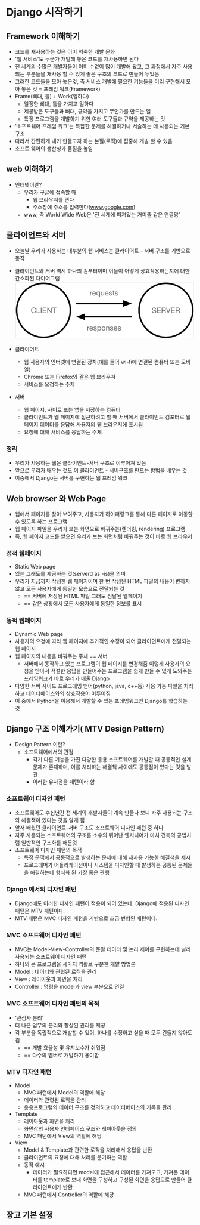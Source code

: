 # Django 시작하기

## Framework 이해하기

- 코드를 재사용하는 것은 이미 익숙한 개발 문화
- '웹 서비스'도 누군가 개발해 놓은 코드를 재사용하면 된다
- 전 세계의 수많은 개발자들이 이미 수없이 많이 개발해 봤고, 그 과정에서 자주 사용되는 부분들을 재사용 할 수 있게 좋은 구조의 코드로 만들어 두었음
- 그러한 코드들을 모아 놓은것, 즉 서비스 개발에 필요한 기능들을 미리 구현해서 모아 놓은 것 = 프레임 워크(Framework)
- Frame(뼈대, 틀) + Work(일하다)
  - 일정한 뼈대, 틀을 가지고 일하다
  - 제공받은 도구들과 뼈대, 규약을 가지고 무언가를 만드는 일
  - 특정 프로그램을 개발하기 위한 여러 도구들과 규약을 제공하는 것
- '소프트웨어 프레임 워크'는 복잡한 문제를 해결하거나 서술하는 데 사용되는 기본 구조
- 따라서 간편하게 내가 만들고자 하는 본질(로직)에 집중해 개발 할 수 있음
- 소프트 웨어의 생산성과 품질을 높임



## web 이해하기

- 인터넷이란?
  - 우리가 구글에 접속할 때
    - 웹 브라우저를 켠다
    - 주소창에 주소를 입력한다(www.google.com)
  - www, 즉 World Wide Web은 '전 세계에 퍼져있는 거미줄 같은 연결망'



## 클라이언트와 서버

- 오늘날 우리가 사용하는 대부분의 웹 서비스는 클라이어트 - 서버 구조를 기반으로 동작
- 클라이언트와 서버 역시 하나의 컴푸터이며 이들이 어떻게 상효작용하는지에 대한 간소화된 다이어그램![다이어그램](9.21_Theory2.assets/다이어그램.png)

- 클라이어트
  - 웹 사용자의 인터넷에 연결된 장치(예를 들어 wi-fi에 연결된 컴퓨터 또는 모바일)
  - Chrome 또는 Firefox와 같은 웹 브라우저
  - 서비스를 요청하는 주체
- 서버
  - 웹 페이지, 사이트 또는 앱을 저장하는 컴퓨터
  - 클라이언트가 웹 페이지에 접근하려고 할 때 서버에서 클라이언트 컴포터로 웹 페이지 데이터를 응답해 사용자의 웹 브라우저에 표시됨
  - 요청에 대해 서비스를 응답하는 주체

### 정리

- 우리가 사용하는 웹은 클라이언트-서버 구조로 이루어져 있음
- 앞으로 우리가 배우는 것도 이 클라이언트 - 서버구조를 만드는 방법을 배우는 것
- 이중에서 Django는 서버를 구현하는 웹 프레임 워크



## Web browser 와 Web Page

- 웹에서 페이지를 찾아 보여주고, 사용자가 하이퍼링크를 통해 다른 페이지로 이동할 수 있도록 하는 프로그램
- 웹 페이지 파일을 우리가 보는 화면으로 바꿔주는(렌더링, rendering) 프로그램
- 즉,  웹 페이지 코드를 받으면 우리가 보는 화면처럼 바꿔주는 것이 바로 웹 브라우저

### 정적 웹페이지

- Static Web page
- 있는 그래도를 제공하는 것(serverd as -is)을 의미
- 우리가 지금까지 작성한 웹 페이지이며 한 번 작성된 HTML 파일의 내용이 변하지 않고 모든 사용자에게 동일한 모습으로 전달되는 것
  - == 서버에 저장된 HTML 파일 그래도 전달된 웹페이지
  - == 같은 상황에서 모든 사용자에게 동일한 정보를 표시



### 동적 웹페이지

- Dynamic Web page
- 사용자의 요청에 따라 웹 페이지에 추가적인 수정이 되어 클라이언트에게 전달되는 웹 페이지
- 웹 페이지의 내용을 바꿔주는 주체 == 서버
  - 서버에서 동작하고 있는 프로그램이 웹 페이지를 변경해줌 이렇게 사용자의 요청을 받아서 적절한 응답을 만들어주는 프로그램을 쉽게 만들 수 있게 도와주는 프레임워크가 바로 우리가 배울 Django
- 다양한 서버 사이드 프로그래밍 언어(python, java, c++등) 사용 가능 파일을 처리하고 데이터베이스와의 상효작용이 이루어짐
- 이 중에서 Python을 이용해서 개발할 수 있는 프레임워크인 Django를 학습하는 것



## Django 구조 이해가기( MTV Design Pattern)

- Design Pattern 이란?
  - 소프트웨어에서의 관점
    - 각기 다른 기능을 가진 다양한 응용 소프트웨어를 개발할 때 공통적인 설계 문제가 존재하며, 이를 처리하는 해결책 사이에도 공통점이 있다는 것을 발견
    - 이러한 유사점을 패턴이라 함

### 소프트웨어 디자인 패턴

- 소프트웨어도 수십년간 전 세계의 개발자들이 계속 만들다 보니 자주 사용되는 구조와 해결책이 있다는 것을 알게 됨
- 앞서 배웠던 클라이언트-서버 구조도 소프트웨어 디자인 패턴 중 하나
- 자주 사용되는 소프트웨어의 구조를 소수의 뛰어난 엔지니어가 마치 건축의 공법처럼 일반적인 구조화를 해둔것
- 소프트웨어 디자인 패턴의 목적
  - 특정 문맥에서 공통적으로 발생하는 문제에 대해 재사용 가능한 해결책을 제시
  - 프로그래머가 어플리케이션이나 시스템을 디자인할 때 발생하는 공통된 문제들을 해결하는데 형식화 된 가장 좋은 관행

### Django 에서의 디자인 패턴

- Django에도 이러한 디자인 패턴이 적용이 되어 있는데, Django에 적용된 디자인 패턴은 MTV 패턴이다.
- MTV 패턴은 MVC 디자인 패턴을 기반으로 조금 변형된 패턴이다.

### MVC 소프트웨어 디자인 패턴

- MVC는 Model-View-Controller의 준말 데이터 및 논리 제어를 구현하는데 널리 사용되는 소프트웨어 디자인 패턴
- 하나의 큰 프로그램을 세가지 역활로 구분한 개발 방법론
- Model : 데이터와 관련된 로직을 관리
- View : 레이아웃과 화면을 처리
- Controller : 명령을 model과 view 부분으로 연결

### MVC 소프트웨어 디자인 패턴의 목적

- '관심사 분리'
- 더 나은 업무의 분리와 향상된 관리를 제공
- 각 부분을 독립적으로 개발할 수 있어, 하나를 수정하고 싶을 때 모두 건들지 않아도 굄
  - == 개발 효율성 및 유지보수가 쉬워짐
  - == 다수의 멤버로 개발하기 용이함

### MTV 디자인 패턴

- Model
  - MVC 패턴에서 Model의 역활에 해당
  - 데이터와 관련된 로직을 관리
  - 응용프로그램의 데이터 구조를 정의하고 데이터베이스의 기록을 관리
- Template
  - 레이아웃과 화면을 처리
  - 화면상의 사용자 인터페이스 구조와 레이아웃을 정의
  - MVC 패턴에서 View의 역활에 해당
- View
  - Model & Template과 관련한 로직을 처리해서 응답을 반환
  - 클라이언트의 요청에 대해 처리를 분기하는 역활
  - 동작 예시
    - 데이터가 필요하다면 model에 접근해서 데이터를 가져오고, 가져온 데이터를 template로 보내 화면을 구성하고 구성된 화면을 응답으로 만들어 클라이언트에게 반환
  - MVC 패턴에서 Controller의 역활에 해당



## 장고 기본 설정

